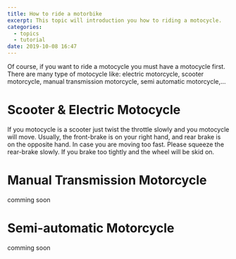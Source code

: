```yaml
---
title: How to ride a motorbike
excerpt: This topic will introduction you how to riding a motocycle.
categories:
  - topics
  - tutorial
date: 2019-10-08 16:47
---
```


Of course, if you want to ride a motocycle you must have a motocycle first. There are many type of motocycle like: electric motorcycle, scooter motorcycle, manual transmission motorcycle, semi automatic motorcycle,...

# Scooter & Electric Motocycle

If you motocycle is a scooter just twist the throttle slowly and you motocycle will move. 
Usually, the front-brake is on your right hand, and rear brake is on the opposite hand.
In case you are moving too fast. Please squeeze the rear-brake slowly. If you brake too tightly and the wheel will be skid on. 

# Manual Transmission Motorcycle

comming soon

# Semi-automatic Motorcycle

comming soon